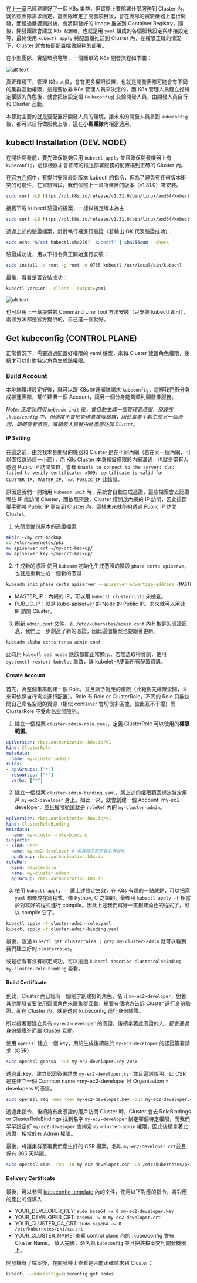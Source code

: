 
在[上一章](/02_environment_setup/chapter2-2-kubernetes-setup.md)已經建置好了一個 K8s 集群，但實際上要部署什麼服務到 Cluster 內，就依照團隊需求而定。當團隊確定了開發項目後，會在團隊的實驗機器上進行開發，而經過嚴謹測試後，會將開發好的 Image 推送到 Container Registry，隨後，開發團隊會建立 `K8s 配置檔`，也就是用 `yaml` 組成的各個服務設定與串接設定等，最終使用 `kubectl apply` 將配置檔推送到 Cluster 內，在權限正確的情況下，Cluster 就會按照配置檔做服務的部署。

在小型團隊、實驗環境等等，一個簡單的 K8s 開發流程如下圖：
 
![alt text](k8s-simple-workflow.png)

真正環境下，管理 K8s 人員，會有更多權限設置，也就是開發團隊可能會有不同的集群互動權限，這是要依靠 K8s 管理人員來決定的，而 K8s 管理人員建立好特定權限的角色後，就會把該設定檔 (`kubeconfig`) 交給開發人員，由開發人員自行和 Cluster 互動。

本節對主要的就是要配置好開發人員的環境，讓未來的開發人員拿到 `kubeconfig` 後，都可以自行做服務上版，這在**小型團隊**內相當適用。

## kubectl Installation (DEV. NODE)

在開始開發前，要先確保能夠只用 `kubectl apply` 並且確保開發機器上有 `kubeconfig`，這樣機器才會正確的推送部署服務的配置檔到正確的 Cluster 內。

在[官方介紹](https://kubernetes.io/zh-cn/docs/reference/kubectl/)中，有提供安裝最新版本 kubectl 的指令，但為了避免有任何版本衝突的可能性，在實驗階段，我們依照上一章所建置的版本（v1.31.0）來安裝。

```sh
sudo curl -LO https://dl.k8s.io/release/v1.31.0/bin/linux/amd64/kubectl
```

接著下載 kubectl 驗證的檔案，一樣以特定版本為主：

```sh
sudo curl -LO https://dl.k8s.io/release/v1.31.0/bin/linux/amd64/kubectl.sha256
```

透過上述的驗證檔案，針對執行檔進行驗證（若輸出 OK 代表驗證成功）：

```sh
sudo echo "$(cat kubectl.sha256)  kubectl" | sha256sum --check
```

驗證成功後，用以下指令真正開始進行安裝：

```sh
sudo install -o root -g root -m 0755 kubectl /usr/local/bin/kubectl
```

最後，看看是否安裝成功：
```sh
kubectl version --client --output=yaml
```

![alt text](image.png)

也可以用上一章提供的 Command Line Tool 方法安裝（只安裝 kubectl 即可），兩個方法都是官方提供的，自己選一個就好。

## Get kubeconfig (CONTROL PLANE)

正常情況下，需要透過配置好權限的 yaml 檔案，來和 Cluster 建置角色權限，後續才可以針對特定角色生成該權限。

### Build Account

本地端環境設定好後，就可以跟 K8s 維運團隊請求 `kubeconfig`，這裡我們影分身成維運團隊，幫忙建置一個 Account，讓另一個分身能夠順利開發推服務。

*Note: 正常我們用 `kubeadm init` 後，會自動生成一個管理者憑證，預設在 `.kube/config` 中，但通常不會把管理者權限暴露，因此需要手動生成另一個憑證，即開發者憑證，讓開發人員就由此憑證訪問 Cluster。*

#### IP Setting

在這之前，由於我本身開發的機器和 Cluster 是在不同內網（若在同一個內網，可以直接跳過這一小節），而 K8s Cluster 本身預設僅限於內網溝通，也就是當有人透過 Public IP 訪問集群，會有 `Unable to connect to the server: tls: failed to verify certificate: x509: certificate is valid for CLUSTER_IP, MASTER_IP, not PUBLIC_IP` 此錯誤。

原因是我們一開始用 `kubeadm init` 時，系統會自動生成憑證，這些檔案會去認證哪些 IP 能訪問 Cluster，而依照預設，Cluster 僅開放內網的 IP 訪問，因此這節要手動將 Public IP 更新到 Cluster 內，這樣未來就能夠透過 Public IP 訪問 Cluster。

1. 先簡單備份原本的憑證檔案
```sh
mkdir ~/my-crt-backup
cd /etc/kubernetes/pki
mv apiserver.crt ~/my-crt-backup/
mv apiserver.key ~/my-crt-backup/
```

2. 生成新的憑證
使用 `kubeadm` 初始化生成憑證的階段 `phase certs apiserve`，也就是重新生成一個新的憑證：
```sh
kubeadm init phase certs apiserver --apiserver-advertise-address {MASTER_IP} --apiserver-cert-extra-sans {PUBLIC_IP}
```
- MASTER_IP：內網的 IP，可以用 `kubectl cluster-info` 來檢查。
- PUBLIC_IP：就是 kube-apiserver 的 Node 的 Public IP。未來就可以用此 IP 訪問 Cluster。


3. 刷新 `admin.conf` 文件，在 `/etc/kubernetes/admin.conf` 內有集群的憑證訊息，我們上一步創造了新的憑證，因此這個檔案也要跟著更新。
```sh
kubeadm alpha certs renew admin.conf
```

此時用 `kubectl get nodes` 應該都能正常顯示，若無法取得資訊，使用 `systemctl restart kubelet` 重啟，讓 kubelet 也更新所有配置資訊。


#### Create Account

首先，為整個集群創建一個 Role，並且賦予對應的權限（此範例先權限全開，未來可依照自行需求進行配置）。Role 有 Role or ClusterRole，不同的 Role 只能訪問自己命名空間的資源（類似 container 會切很多區塊，彼此互不干擾）而 ClusterRole 不受命名空間限制。


1. 建立一個檔案 `cluster-admin-role.yaml`，定義 ClusterRole 可以使用的**權限範圍**。

```yaml
apiVersion: rbac.authorization.k8s.io/v1
kind: ClusterRole
metadata:
  name: my-cluster-admin
rules:
- apiGroups: ["*"]
  resources: ["*"]
  verbs: ["*"]
```

2. 建立一個檔案 `cluster-admin-binding.yaml`，將上述的權限範圍綁定特定用戶 `my-ec2-developer` 身上。如此一來，就會創建一個 Account: my-ec2-developer，並且權限範圍就是 `roleRef` 內的 `my-cluster-admin`。

```yaml
apiVersion: rbac.authorization.k8s.io/v1
kind: ClusterRoleBinding
metadata:
  name: my-cluster-role-binding
subjects:
- kind: User
  name: my-ec2-developer # 用實際的使用者名稱替代
  apiGroup: rbac.authorization.k8s.io
roleRef:
  kind: ClusterRole
  name: my-cluster-admin
  apiGroup: rbac.authorization.k8s.io
```

3. 使用 `kubectl apply -f` 讓上述設定生效，在 K8s 有趣的一點就是，可以把寫 `yaml` 想像成在寫程式，像 Python, C 之類的，最後用 `kubectl apply -f` 相當於對寫好的程式進行 compile。因此上述我們寫好一支創建角色的程式了，可以 compile 它了。
```sh
kubectl apply -f cluster-admin-role.yaml
kubectl apply -f cluster-admin-binding.yaml
```   

最後，透過 `kubectl get clusterroles | grep my-cluster-admin` 就可以看到我們建立好的 `clusterroles`。

或是想看有沒有綁定成功，可以透過 `kubectl describe clusterrolebinding my-cluster-role-binding` 查看。


#### Build Certificate

到此，Cluster 內已經有一個剛才創建好的角色，名叫 `my-ec2-developer`，但若其他開發者要使用這個角色來跟集群互動，總要有個地方告訴 Cluster 進行身份驗證，而在 Cluster 內，就是透過 kubeconfig 進行身份驗證。

所以接著要建立具有 `my-ec2-developer` 的憑證，後續拿著此憑證的人，都會通過身份驗證進而跟 Cluster 互動。


使用 `openssl` 建立一個 key，用於生成後續屬於 `my-ec2-developer` 的認證簽署請求（CSR）
```sh
sudo openssl genrsa -out my-ec2-developer.key 2048
```

透過此 key，建立認證簽署請求 `my-ec2-developer.csr` 並且這別說明，此 CSR 是在建立一個 Common name =my-ec2-developer 且 Organization = developers 的憑證。
```sh
sudo openssl req -new -key my-ec2-developer.key -out my-ec2-developer.csr -subj "/CN=my-ec2-developer/O=developers"
```
透過此指令，後續持有此憑證的用戶訪問 Cluster 時，Cluster 會去 RoleBindings or ClusterRoleBindings 找到名字 `my-ec2-developer` 綁定哪個特定權限，而我們早早設定好 `my-ec2-developer` 會綁定 `my-cluster-admin` 權限，因此後續拿著此憑證，相當於有 Admin 權限。

最後，將讓集群簽署我們產生好的 CSR 檔案，名叫 `my-ec2-developer.crt`並且保有 365 天時限。
```sh
sudo openssl x509 -req -in my-ec2-developer.csr -CA /etc/kubernetes/pki/ca.crt -CAkey /etc/kubernetes/pki/ca.key -CAcreateserial -out my-ec2-developer.crt -days 365
```

#### Delivery Certificate

最後，可以參照 [kubeconfig template](kubeconfig.template.yaml) 內的文件，使用以下對應的指令，將對應的產出的值填入：
- YOUR_DEVELOPER_KEY: `sudo base64 -w 0 my-ec2-developer.key`
- YOUR_DEVELOPER_CRT: `base64 -w 0 my-ec2-developer.crt`
- YOUR_CLUSTER_CA_CRT: `sudo base64 -w 0 /etc/kubernetes/pki/ca.crt`
- YOUR_CLUSTER_NAME: 查看 control plane 內的 .kube/config 會有 Cluster Name。
填入完後，命名為 `kubeconfig` 並且把該檔案交到開發機器上。

開發機有了檔案後，在開發機上查看是否能正確請求到 Cluster：
```sh
kubectl --kubeconfig=kubeconfig get nodes
```
